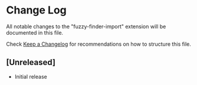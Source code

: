 # Change Log

All notable changes to the "fuzzy-finder-import" extension will be documented in this file.

Check [Keep a Changelog](http://keepachangelog.com/) for recommendations on how to structure this file.

## [Unreleased]

- Initial release